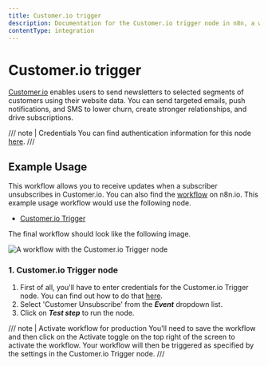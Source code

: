 ```yaml
---
title: Customer.io trigger
description: Documentation for the Customer.io trigger node in n8n, a workflow automation platform. Includes details of operations and configuration, and links to examples and credentials information.
contentType: integration
---
```


# Customer.io trigger

[Customer.io](https://customer.io/) enables users to send newsletters to selected segments of customers using their website data. You can send targeted emails, push notifications, and SMS to lower churn, create stronger relationships, and drive subscriptions.

/// note | Credentials
You can find authentication information for this node [here](/integrations/builtin/credentials/customerio/).
///

## Example Usage

This workflow allows you to receive updates when a subscriber unsubscribes in Customer.io. You can also find the [workflow](https://n8n.io/workflows/645) on n8n.io. This example usage workflow would use the following node.

- [Customer.io Trigger]()

The final workflow should look like the following image.

![A workflow with the Customer.io Trigger node](/_images/integrations/builtin/trigger-nodes/customeriotrigger/workflow.png)

### 1. Customer.io Trigger node

1. First of all, you'll have to enter credentials for the Customer.io Trigger node. You can find out how to do that [here](/integrations/builtin/credentials/customerio/).
2. Select 'Customer Unsubscribe' from the ***Event*** dropdown list.
3. Click on ***Test step*** to run the node.

/// note | Activate workflow for production
You'll need to save the workflow and then click on the Activate toggle on the top right of the screen to activate the workflow. Your workflow will then be triggered as specified by the settings in the Customer.io Trigger node.
///
